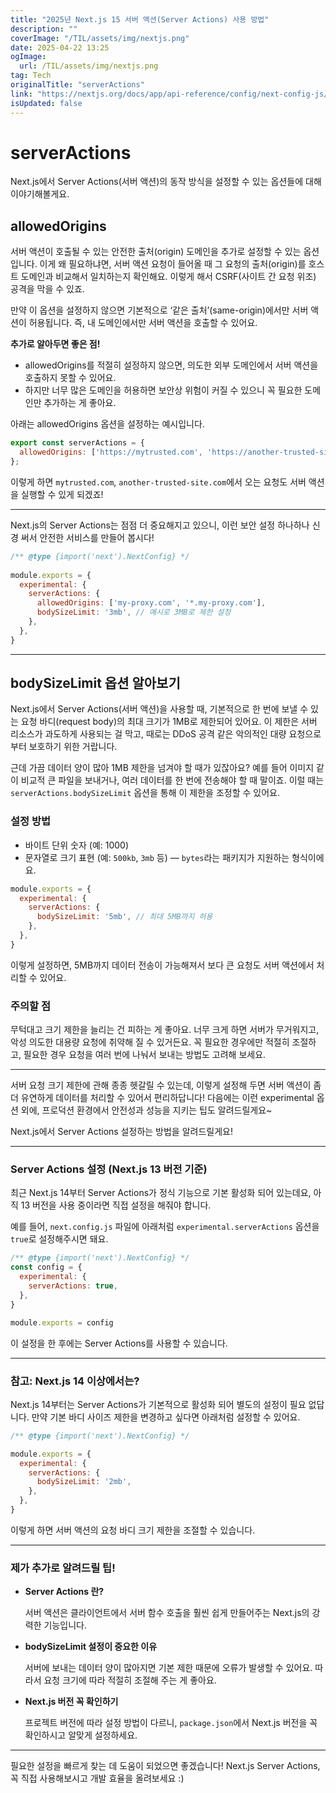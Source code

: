 ```yaml
---
title: "2025년 Next.js 15 서버 액션(Server Actions) 사용 방법"
description: ""
coverImage: "/TIL/assets/img/nextjs.png"
date: 2025-04-22 13:25
ogImage: 
  url: /TIL/assets/img/nextjs.png
tag: Tech
originalTitle: "serverActions"
link: "https://nextjs.org/docs/app/api-reference/config/next-config-js/serverActions"
isUpdated: false
---
```



# serverActions

Next.js에서 Server Actions(서버 액션)의 동작 방식을 설정할 수 있는 옵션들에 대해 이야기해볼게요.

## allowedOrigins

서버 액션이 호출될 수 있는 안전한 출처(origin) 도메인을 추가로 설정할 수 있는 옵션입니다. 이게 왜 필요하냐면, 서버 액션 요청이 들어올 때 그 요청의 출처(origin)를 호스트 도메인과 비교해서 일치하는지 확인해요. 이렇게 해서 CSRF(사이트 간 요청 위조) 공격을 막을 수 있죠.

만약 이 옵션을 설정하지 않으면 기본적으로 ‘같은 출처’(same-origin)에서만 서버 액션이 허용됩니다. 즉, 내 도메인에서만 서버 액션을 호출할 수 있어요.

**추가로 알아두면 좋은 점!**  
- allowedOrigins를 적절히 설정하지 않으면, 의도한 외부 도메인에서 서버 액션을 호출하지 못할 수 있어요.  
- 하지만 너무 많은 도메인을 허용하면 보안상 위험이 커질 수 있으니 꼭 필요한 도메인만 추가하는 게 좋아요.

아래는 allowedOrigins 옵션을 설정하는 예시입니다.

```js
export const serverActions = {
  allowedOrigins: ['https://mytrusted.com', 'https://another-trusted-site.com'],
};
```

이렇게 하면 `mytrusted.com`, `another-trusted-site.com`에서 오는 요청도 서버 액션을 실행할 수 있게 되겠죠!

---

Next.js의 Server Actions는 점점 더 중요해지고 있으니, 이런 보안 설정 하나하나 신경 써서 안전한 서비스를 만들어 봅시다!

<!-- TIL 수평 -->
<ins class="adsbygoogle"
     style="display:block"
     data-ad-client="ca-pub-4877378276818686"
     data-ad-slot="1549334788"
     data-ad-format="auto"
     data-full-width-responsive="true"></ins>
<script>
(adsbygoogle = window.adsbygoogle || []).push({});
</script>

```js
/** @type {import('next').NextConfig} */
 
module.exports = {
  experimental: {
    serverActions: {
      allowedOrigins: ['my-proxy.com', '*.my-proxy.com'],
      bodySizeLimit: '3mb', // 예시로 3MB로 제한 설정
    },
  },
}
```

---

## bodySizeLimit 옵션 알아보기

Next.js에서 Server Actions(서버 액션)을 사용할 때, 기본적으로 한 번에 보낼 수 있는 요청 바디(request body)의 최대 크기가 1MB로 제한되어 있어요. 이 제한은 서버 리소스가 과도하게 사용되는 걸 막고, 때로는 DDoS 공격 같은 악의적인 대량 요청으로부터 보호하기 위한 거랍니다.

근데 가끔 데이터 양이 많아 1MB 제한을 넘겨야 할 때가 있잖아요? 예를 들어 이미지 같이 비교적 큰 파일을 보내거나, 여러 데이터를 한 번에 전송해야 할 때 말이죠. 이럴 때는 `serverActions.bodySizeLimit` 옵션을 통해 이 제한을 조정할 수 있어요.

### 설정 방법

- 바이트 단위 숫자 (예: 1000)
- 문자열로 크기 표현 (예: `500kb`, `3mb` 등) — `bytes`라는 패키지가 지원하는 형식이에요.

```js
module.exports = {
  experimental: {
    serverActions: {
      bodySizeLimit: '5mb', // 최대 5MB까지 허용
    },
  },
}
```

이렇게 설정하면, 5MB까지 데이터 전송이 가능해져서 보다 큰 요청도 서버 액션에서 처리할 수 있어요.

### 주의할 점

무턱대고 크기 제한을 늘리는 건 피하는 게 좋아요. 너무 크게 하면 서버가 무거워지고, 악성 의도한 대용량 요청에 취약해 질 수 있거든요. 꼭 필요한 경우에만 적절히 조절하고, 필요한 경우 요청을 여러 번에 나눠서 보내는 방법도 고려해 보세요.

---

서버 요청 크기 제한에 관해 종종 헷갈릴 수 있는데, 이렇게 설정해 두면 서버 액션이 좀 더 유연하게 데이터를 처리할 수 있어서 편리하답니다! 다음에는 이런 experimental 옵션 외에, 프로덕션 환경에서 안전성과 성능을 지키는 팁도 알려드릴게요~

<!-- TIL 수평 -->
<ins class="adsbygoogle"
     style="display:block"
     data-ad-client="ca-pub-4877378276818686"
     data-ad-slot="1549334788"
     data-ad-format="auto"
     data-full-width-responsive="true"></ins>
<script>
(adsbygoogle = window.adsbygoogle || []).push({});
</script>

Next.js에서 Server Actions 설정하는 방법을 알려드릴게요!

---

### Server Actions 설정 (Next.js 13 버전 기준)

최근 Next.js 14부터 Server Actions가 정식 기능으로 기본 활성화 되어 있는데요, 아직 13 버전을 사용 중이라면 직접 설정을 해줘야 합니다.

예를 들어, `next.config.js` 파일에 아래처럼 `experimental.serverActions` 옵션을 `true`로 설정해주시면 돼요.

```js
/** @type {import('next').NextConfig} */
const config = {
  experimental: {
    serverActions: true,
  },
}

module.exports = config
```

이 설정을 한 후에는 Server Actions를 사용할 수 있습니다.

---

### 참고: Next.js 14 이상에서는?

Next.js 14부터는 Server Actions가 기본적으로 활성화 되어 별도의 설정이 필요 없답니다. 만약 기본 바디 사이즈 제한을 변경하고 싶다면 아래처럼 설정할 수 있어요.

```js
/** @type {import('next').NextConfig} */

module.exports = {
  experimental: {
    serverActions: {
      bodySizeLimit: '2mb',
    },
  },
}
```

이렇게 하면 서버 액션의 요청 바디 크기 제한을 조절할 수 있습니다.

---

### 제가 추가로 알려드릴 팁!

- **Server Actions 란?**

  서버 액션은 클라이언트에서 서버 함수 호출을 훨씬 쉽게 만들어주는 Next.js의 강력한 기능입니다.

- **bodySizeLimit 설정이 중요한 이유**

  서버에 보내는 데이터 양이 많아지면 기본 제한 때문에 오류가 발생할 수 있어요. 따라서 요청 크기에 따라 적절히 조절해 주는 게 좋아요.

- **Next.js 버전 꼭 확인하기**

  프로젝트 버전에 따라 설정 방법이 다르니, `package.json`에서 Next.js 버전을 꼭 확인하시고 알맞게 설정하세요.

---

필요한 설정을 빠르게 찾는 데 도움이 되었으면 좋겠습니다! Next.js Server Actions, 꼭 직접 사용해보시고 개발 효율을 올려보세요 :)